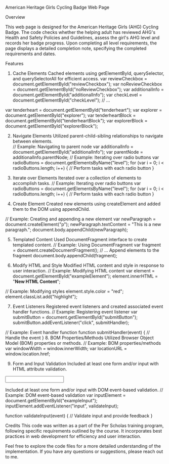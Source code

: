 American Heritage Girls Cycling Badge Web Page

Overview

This web page is designed for the American Heritage Girls (AHG) Cycling Badge. The code checks whether the helping adult has reviewed AHG's Health and Safety Policies and Guidelines, assess the girl's AHG level and records her badge progress. Upon completing all level requirements, the page displays a detailed completion note, specifying the completed requirements and dates.

Features
1. Cache Elements
Cached elements using getElementById, querySelector, and querySelectorAll for efficient access.
var reviewCheckbox = document.getElementById("reviewCheckbox");
var noReviewCheckbox = document.getElementById("noReviewCheckbox");
var additionalInfo = document.getElementById("additionalInfo");
var checkLevel = document.getElementById("checkLevel");
// ...

var tenderheart = document.getElementById("tenderheart");
var explorer = document.getElementById("explorer");
var tenderheartBlock = document.getElementById("tenderheartBlock");
var explorerBlock = document.getElementById("explorerBlock");


2. Navigate Elements
Utilized parent-child-sibling relationships to navigate between elements.\
// Example: Navigating to parent node
var additionalInfo = document.getElementById("additionalInfo");
var parentNode = additionalInfo.parentNode;
// Example: Iterating over radio buttons
var radioButtons = document.getElementsByName("level");
for (var i = 0; i < radioButtons.length; i++) {
    // Perform tasks with each radio button
}

3. Iterate over Elements
Iterated over a collection of elements to accomplish tasks.
// Example: Iterating over radio buttons
var radioButtons = document.getElementsByName("level");
for (var i = 0; i < radioButtons.length; i++) {
    // Perform tasks with each radio button
}
4. Create Element
Created new elements using createElement and added them to the DOM using appendChild.

// Example: Creating and appending a new element
var newParagraph = document.createElement("p");
newParagraph.textContent = "This is a new paragraph.";
document.body.appendChild(newParagraph);

5. Templated Content
Used DocumentFragment interface to create templated content.
// Example: Using DocumentFragment
var fragment = document.createDocumentFragment();
// ... Append elements to the fragment
document.body.appendChild(fragment);

6. Modify HTML and Style
Modified HTML content and style in response to user interaction.
// Example: Modifying HTML content
var element = document.getElementById("exampleElement");
element.innerHTML = "<strong>New HTML Content</strong>";

// Example: Modifying styles
element.style.color = "red";
element.classList.add("highlight");

7. Event Listeners
Registered event listeners and created associated event handler functions.
// Example: Registering event listener
var submitButton = document.getElementById("submitButton");
submitButton.addEventListener("click", submitHandler);

// Example: Event handler function
function submitHandler(event) {
    // Handle the event
}
8. BOM Properties/Methods
Utilized Browser Object Model (BOM) properties or methods.
// Example: BOM properties/methods
var windowWidth = window.innerWidth;
var locationURL = window.location.href;

9. Form and Input Validation
Included at least one form and/or input with HTML attribute validation.
<!-- Example: HTML attribute validation -->
<input type="text" required>

Included at least one form and/or input with DOM event-based validation.
// Example: DOM event-based validation
var inputElement = document.getElementById("exampleInput");
inputElement.addEventListener("input", validateInput);

function validateInput(event) {
    // Validate input and provide feedback
}

Credits
This code was written as a part of the Per Scholas training program, following specific requirements outlined by the course. 
It incorporates best practices in web development for efficiency and user interaction.

Feel free to explore the code files for a more detailed understanding of the implementation. 
If you have any questions or suggestions, please reach out to me.
